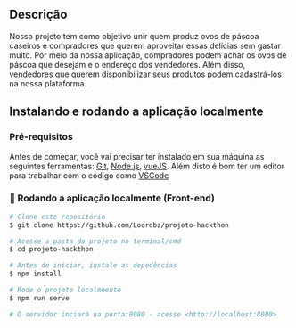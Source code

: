 ## Descrição
Nosso projeto tem como objetivo unir quem produz ovos de páscoa caseiros e compradores que querem aproveitar essas delícias sem gastar muito. Por meio da nossa aplicação, compradores podem achar os ovos de páscoa que desejam e o endereço dos vendedores. Além disso, vendedores que querem disponibilizar seus produtos podem cadastrá-los na nossa plataforma.

## Instalando e rodando a aplicação localmente

### Pré-requisitos

Antes de começar, você vai precisar ter instalado em sua máquina as seguintes ferramentas:
[Git](https://git-scm.com), [Node.js](https://nodejs.org/en/), [vueJS](https://vuejs.org/).
Além disto é bom ter um editor para trabalhar com o código como [VSCode](https://code.visualstudio.com/)

### 🎲 Rodando a aplicação localmente (Front-end)

```bash
# Clone este repositório
$ git clone https://github.com/Loordbz/projeto-hackthon

# Acesse a pasta do projeto no terminal/cmd
$ cd projeto-hackthon

# Antes de iniciar, instale as depedências
$ npm install

# Rode o projeto localmnente
$ npm run serve

# O servidor inciará na porta:8080 - acesse <http://localhost:8080>
```
